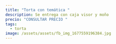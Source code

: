 ```yaml
---
title: "Torta con temática "
description: Se entrega con caja visor y moño
precio: "CONSULTAR PRECIO "
tags:
  - torta
image: /assets/assets/fb_img_1677559196384.jpg
---
```

